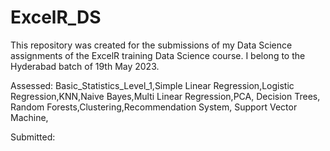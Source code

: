 # ExcelR_DS

This repository was created for the submissions of my Data Science assignments of the ExcelR training Data Science course. I belong to the Hyderabad batch of 19th May 2023.


Assessed: Basic_Statistics_Level_1,Simple Linear Regression,Logistic Regression,KNN,Naive Bayes,Multi Linear Regression,PCA, Decision Trees, Random Forests,Clustering,Recommendation System, Support Vector Machine,

Submitted: 
